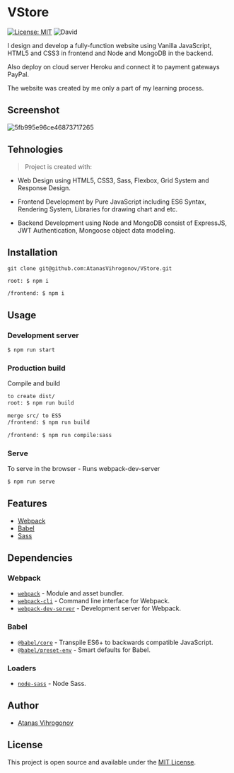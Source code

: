 # VStore

[![License: MIT](https://img.shields.io/badge/License-MIT-blue.svg)](https://opensource.org/licenses/MIT) ![David](https://img.shields.io/david/dev/taniarascia/webpack-boilerplate)

I design and develop a fully-function website using Vanilla JavaScript, HTML5 and CSS3 in frontend and Node and MongoDB in the backend.

Also deploy on cloud server Heroku and connect it to payment gateways PayPal.

The website was created by me only a part of my learning process. 

## Screenshot
![5fb995e96ce46873717265](https://user-images.githubusercontent.com/45083295/99889059-c38d8a80-2c49-11eb-85b3-8f71dcede6c7.gif)
## Tehnologies
> Project is created with:

- Web Design using HTML5, CSS3, Sass, Flexbox, Grid System and Response Design.

- Frontend Development by Pure JavaScript including ES6 Syntax, Rendering System, Libraries for drawing chart and etc.

- Backend Development using Node and MongoDB consist of ExpressJS, JWT Authentication, Mongoose object data modeling.

## Installation

```
git clone git@github.com:AtanasVihrogonov/VStore.git

root: $ npm i

/frontend: $ npm i
```

## Usage

### Development server

```sh
$ npm run start
```

### Production build
Compile and build 

```sh
to create dist/
root: $ npm run build

merge src/ to ES5
/frontend: $ npm run build

/frontend: $ npm run compile:sass
```

### Serve
To serve in the browser  - Runs webpack-dev-server

```sh
$ npm run serve
```

## Features

- [Webpack](https://webpack.js.org/)
- [Babel](https://babeljs.io/)
- [Sass](https://sass-lang.com/)

## Dependencies

### Webpack

- [`webpack`](https://github.com/webpack/webpack) - Module and asset bundler.
- [`webpack-cli`](https://github.com/webpack/webpack-cli) - Command line interface for Webpack.
- [`webpack-dev-server`](https://github.com/webpack/webpack-dev-server) - Development server for Webpack.

### Babel

- [`@babel/core`](https://www.npmjs.com/package/@babel/core) - Transpile ES6+ to backwards compatible JavaScript.
- [`@babel/preset-env`](https://babeljs.io/docs/en/babel-preset-env) - Smart defaults for Babel.

### Loaders

- [`node-sass`](https://github.com/sass/node-sass) - Node Sass.

## Author

- [Atanas Vihrogonov](https://avihrogonov.co.uk)

## License

This project is open source and available under the [MIT License](LICENSE).



